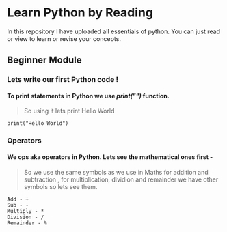 # Learn Python by Reading
In this repository I have uploaded all essentials of python. You can just read or view to learn or revise your concepts.

## Beginner Module 
### Lets write our first Python code !
#### To print statements in Python we use *print("")* function.
> So using it lets print Hello World
```
print("Hello World")
```
### Operators
#### We ops aka operators in Python. Lets see the mathematical ones first - 
> So we use the same symbols as we use in Maths for addition and subtraction , for multiplication, dividion and remainder we have other
> symbols so lets see them.
```
Add - +
Sub - -
Multiply - *
Division - /
Remainder - %
```